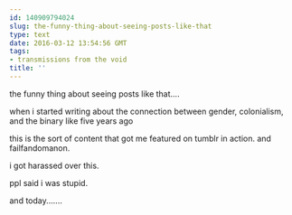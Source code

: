 ```yaml
---
id: 140909794024
slug: the-funny-thing-about-seeing-posts-like-that
type: text
date: 2016-03-12 13:54:56 GMT
tags:
- transmissions from the void
title: ''
---
```


the funny thing about seeing posts like that....

when i started writing about the connection between gender, colonialism, and the binary like five years ago

this is the sort of content that got me featured on tumblr in action. and failfandomanon.

i got harassed over this.

ppl said i was stupid.

and today.......